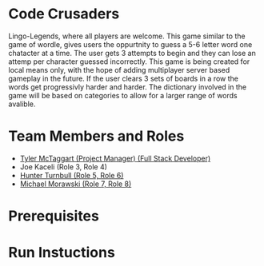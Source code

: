 # Code Crusaders

Lingo-Legends, where all players are welcome. This game similar to the game of wordle, gives users the oppurtnity to guess a 5-6 letter word
one chatacter at a time. The user gets 3 attempts to begin and they can lose an attemp per character guessed incorrectly. This game is being created 
for local means only, with the hope of adding multiplayer server based gameplay in the future. If the user clears 3 sets of boards in a row the words get progressivly harder and harder. The dictionary involved in the game will be based on categories to allow for a larger range of words avalible. 

# Team Members and Roles

* [Tyler McTaggart (Project Manager) (Full Stack Developer)](https://github.com/tym360/CIS350-HW2-McTaggart)
* Joe Kaceli (Role 3, Role 4)
* [Hunter Turnbull (Role 5, Role 6)](https://github.com/Hunter-D-Turnbull/CIS350-HW2-Turnbull)
* [Michael Morawski (Role 7, Role 8)](https://github.com/MichaelMorawski/CIS350-HW--Morawski/tree/main)

# Prerequisites

# Run Instuctions
